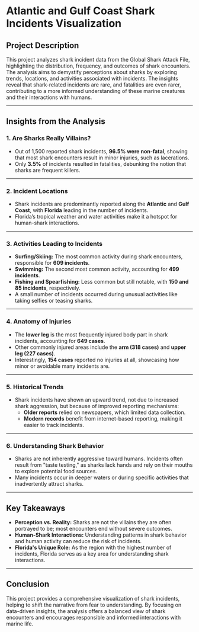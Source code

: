 # Atlantic and Gulf Coast Shark Incidents Visualization

## Project Description

This project analyzes shark incident data from the Global Shark Attack File, highlighting the distribution, frequency, and outcomes of shark encounters. The analysis aims to demystify perceptions about sharks by exploring trends, locations, and activities associated with incidents. The insights reveal that shark-related incidents are rare, and fatalities are even rarer, contributing to a more informed understanding of these marine creatures and their interactions with humans.

---

## Insights from the Analysis

### **1. Are Sharks Really Villains?**
- Out of 1,500 reported shark incidents, **96.5% were non-fatal**, showing that most shark encounters result in minor injuries, such as lacerations.
- Only **3.5%** of incidents resulted in fatalities, debunking the notion that sharks are frequent killers.

---

### **2. Incident Locations**
- Shark incidents are predominantly reported along the **Atlantic** and **Gulf Coast**, with **Florida** leading in the number of incidents.
- Florida’s tropical weather and water activities make it a hotspot for human-shark interactions.

---

### **3. Activities Leading to Incidents**
- **Surfing/Skiing:** The most common activity during shark encounters, responsible for **609 incidents**.
- **Swimming:** The second most common activity, accounting for **499 incidents**.
- **Fishing and Spearfishing:** Less common but still notable, with **150 and 85 incidents**, respectively.
- A small number of incidents occurred during unusual activities like taking selfies or teasing sharks.

---

### **4. Anatomy of Injuries**
- The **lower leg** is the most frequently injured body part in shark incidents, accounting for **649 cases**.
- Other commonly injured areas include the **arm (318 cases)** and **upper leg (227 cases)**.
- Interestingly, **154 cases** reported no injuries at all, showcasing how minor or avoidable many incidents are.

---

### **5. Historical Trends**
- Shark incidents have shown an upward trend, not due to increased shark aggression, but because of improved reporting mechanisms:
  - **Older reports** relied on newspapers, which limited data collection.
  - **Modern records** benefit from internet-based reporting, making it easier to track incidents.

---

### **6. Understanding Shark Behavior**
- Sharks are not inherently aggressive toward humans. Incidents often result from "taste testing," as sharks lack hands and rely on their mouths to explore potential food sources.
- Many incidents occur in deeper waters or during specific activities that inadvertently attract sharks.

---

## Key Takeaways
- **Perception vs. Reality:** Sharks are not the villains they are often portrayed to be; most encounters end without severe outcomes.
- **Human-Shark Interactions:** Understanding patterns in shark behavior and human activity can reduce the risk of incidents.
- **Florida's Unique Role:** As the region with the highest number of incidents, Florida serves as a key area for understanding shark interactions.

---

## Conclusion
This project provides a comprehensive visualization of shark incidents, helping to shift the narrative from fear to understanding. By focusing on data-driven insights, the analysis offers a balanced view of shark encounters and encourages responsible and informed interactions with marine life.
